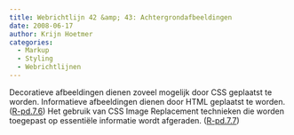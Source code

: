 ```yaml
---
title: Webrichtlijn 42 &amp; 43: Achtergrondafbeeldingen
date: 2008-06-17
author: Krijn Hoetmer
categories: 
  - Markup
  - Styling
  - Webrichtlijnen
---
```

Decoratieve afbeeldingen dienen zoveel mogelijk door CSS geplaatst te worden. Informatieve afbeeldingen dienen door HTML geplaatst te worden. ([R-pd.7.6](http://www.webrichtlijnen.nl/handleiding/ontwikkeling/productie/afbeeldingen-alternatieve-tekst/achtergrondafbeeldingen/#r-pd-7-6)) Het gebruik van CSS Image Replacement technieken die worden toegepast op essentiële informatie wordt afgeraden. ([R-pd.7.7](http://www.webrichtlijnen.nl/handleiding/ontwikkeling/productie/afbeeldingen-alternatieve-tekst/achtergrondafbeeldingen/#r-pd-7-7))
